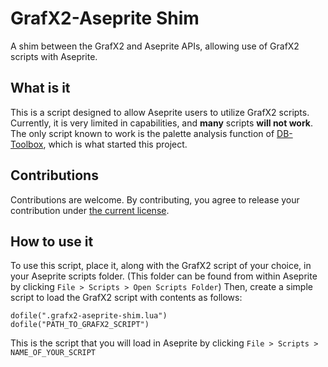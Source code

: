 # GrafX2-Aseprite Shim
A shim between the GrafX2 and Aseprite APIs, allowing use of GrafX2 scripts with Aseprite.

## What is it
This is a script designed to allow Aseprite users to utilize GrafX2 scripts. Currently, it is very limited in capabilities, and **many** scripts **will not work**. The only script known to work is the palette analysis function of [DB-Toolbox](http://pixeljoint.com/forum/forum_posts.asp?TID=12854), which is what started this project.

## Contributions
Contributions are welcome. By contributing, you agree to release your contribution under [the current license](https://github.com/PureAsbestos/grafx2-aseprite-shim/blob/master/LICENSE).

## How to use it
To use this script, place it, along with the GrafX2 script of your choice, in your Aseprite scripts folder. (This folder can be found from within Aseprite by clicking `File > Scripts > Open Scripts Folder`) Then, create a simple script to load the GrafX2 script with contents as follows:
```
dofile(".grafx2-aseprite-shim.lua")
dofile("PATH_TO_GRAFX2_SCRIPT")
```
This is the script that you will load in Aseprite by clicking `File > Scripts > NAME_OF_YOUR_SCRIPT`

